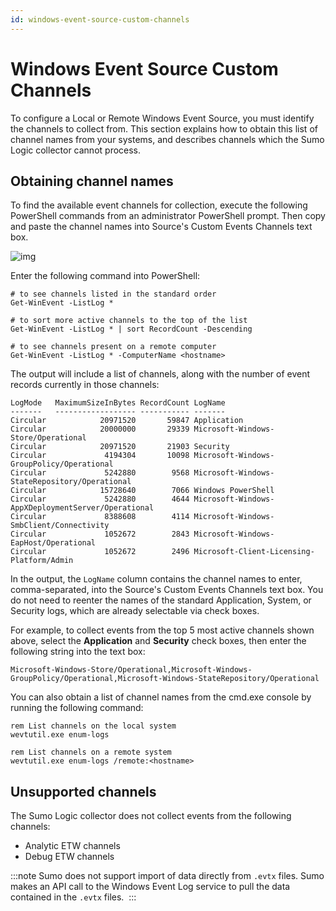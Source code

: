 ```yaml
---
id: windows-event-source-custom-channels
---
```


# Windows Event Source Custom Channels

To configure a Local or Remote Windows Event Source, you must identify the channels to collect from. This section explains how to obtain this list of channel names from your systems, and describes channels which the Sumo Logic collector cannot process.

## Obtaining channel names

To find the available event channels for collection, execute the following PowerShell commands from an administrator PowerShell prompt. Then copy and paste the channel names into Source's Custom Events Channels text box. 

![img](/img/send-data/window-custom-channels.png)

Enter the following command into PowerShell:

```
# to see channels listed in the standard order
Get-WinEvent -ListLog *

# to sort more active channels to the top of the list
Get-WinEvent -ListLog * | sort RecordCount -Descending

# to see channels present on a remote computer
Get-WinEvent -ListLog * -ComputerName <hostname>
```

The output will include a list of channels, along with the number of event records currently in those channels:

```
LogMode   MaximumSizeInBytes RecordCount LogName
-------   ------------------ ----------- -------
Circular            20971520       59847 Application
Circular            20000000       29339 Microsoft-Windows-Store/Operational
Circular            20971520       21903 Security
Circular             4194304       10098 Microsoft-Windows-GroupPolicy/Operational
Circular             5242880        9568 Microsoft-Windows-StateRepository/Operational
Circular            15728640        7066 Windows PowerShell
Circular             5242880        4644 Microsoft-Windows-AppXDeploymentServer/Operational
Circular             8388608        4114 Microsoft-Windows-SmbClient/Connectivity
Circular             1052672        2843 Microsoft-Windows-EapHost/Operational
Circular             1052672        2496 Microsoft-Client-Licensing-Platform/Admin
```

In the output, the `LogName` column contains the channel names to enter, comma-separated, into the Source's Custom Events Channels text box. You do not need to reenter the names of the standard Application, System, or Security logs, which are already selectable via check boxes.

For example, to collect events from the top 5 most active channels shown above, select the **Application** and **Security** check boxes, then enter the following string into the text box: 

```
Microsoft-Windows-Store/Operational,Microsoft-Windows-GroupPolicy/Operational,Microsoft-Windows-StateRepository/Operational
```

You can also obtain a list of channel names from the cmd.exe console by running the following command:

```
rem List channels on the local system
wevtutil.exe enum-logs

rem List channels on a remote system
wevtutil.exe enum-logs /remote:<hostname>
```

## Unsupported channels

The Sumo Logic collector does not collect events from the following channels:

* Analytic ETW channels
* Debug ETW channels

:::note
Sumo does not support import of data directly from `.evtx` files. Sumo makes an API call to the Windows Event Log service to pull the data contained in the `.evtx` files. 
:::